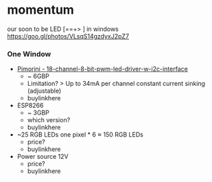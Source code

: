 # momentum
our soon to be LED [==+> ] in windows https://goo.gl/photos/VLsqS14gzdyxJ2pZ7

### One Window
* [Pimorini - 18-channel-8-bit-pwm-led-driver-w-i2c-interface](https://shop.pimoroni.com/products/18-channel-8-bit-pwm-led-driver-w-i2c-interface)
  * ~ 6GBP
  * Limitation? > Up to 34mA per channel constant current sinking (adjustable)
  * buylinkhere
* ESP8266
  * ~ 3GBP
  * which version?
  * buylinkhere
* ~25 RGB LEDs one pixel * 6 ≈ 150 RGB LEDs
  * price?
  * buylinkhere
* Power source 12V
  * price?
  * buylinkhere
